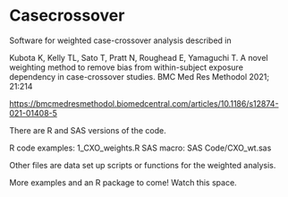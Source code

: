 # Casecrossover
Software for weighted case-crossover analysis described in 

Kubota K, Kelly TL, Sato T, Pratt N, Roughead E, Yamaguchi T. A novel weighting method to remove bias from within-subject exposure dependency in case-crossover studies. 
BMC Med Res Methodol  2021; 21:214

https://bmcmedresmethodol.biomedcentral.com/articles/10.1186/s12874-021-01408-5


There are R and SAS versions of the code. 

R code examples: 1_CXO_weights.R
SAS macro: SAS Code/CXO_wt.sas

Other files are data set up scripts or functions for the weighted analysis.

More examples and an R package to come! Watch this space.